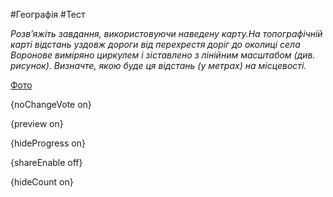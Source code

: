#Географія #Тест

*Розв’яжіть завдання, використовуючи наведену карту.На топографічній карті відстань уздовж дороги від перехрестя доріг до околиці села Воронове виміряно циркулем і зіставлено з лінійним масштабом (див. рисунок). Визначте, якою буде ця відстань (у метрах) на місцевості.*

[Фото](https://zno.osvita.ua//doc/images/znotest/73/7352/geo-prob-2015_49_7352.jpg)

{noChangeVote on}

{preview on}

{hideProgress on}

{shareEnable off}

{hideCount on}

